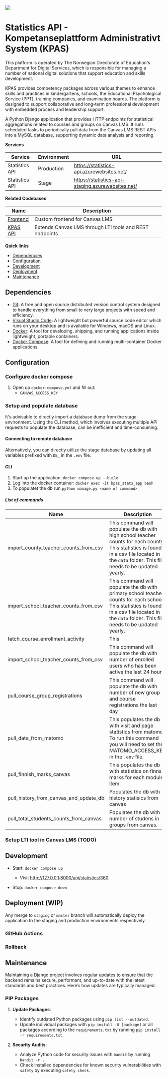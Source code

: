 ![](https://imgur.com/XWVOBSH.png "")

# Statistics API - Kompetanseplattform Administrativt System (KPAS)

This platform is operated by The Norwegian Directorate of Education's Department for Digital Services, which is responsible for managing a number of national digital solutions that support education and skills development.

KPAS provides competency packages across various themes to enhance skills and practices in kindergartens, schools, the Educational Psychological Service (PPT), training companies, and examination boards. The platform is designed to support collaborative and long-term professional development with embedded process and leadership support.

A Python Django application that provides HTTP endpoints for statistical aggregations related to courses and groups on Canvas LMS. It runs scheduled tasks to periodically pull data from the Canvas LMS REST APIs into a MySQL database, supporting dynamic data analysis and reporting.

**Services**

| Service | Environment | URL |
|---------|-------------|-----|
| Statistics API | Production | https://statistics-api.azurewebsites.net/ |
| Statistics API | Stage | https://statistics-api-staging.azurewebsites.net/ |

**Related Codebases**

| Name | Description |
|------|-------------|
| [Frontend](https://github.com/matematikk-mooc/frontend/) | Custom frontend for Canvas LMS |
| [KPAS API](https://github.com/matematikk-mooc/kpas-api/) | Extends Canvas LMS through LTI tools and REST endpoints |

**Quick links**

- [Dependencies](#dependencies)
- [Configuration](#configuration)
- [Development](#development)
- [Deployment](#deployment)
- [Maintenance](#maintenance)

## Dependencies

- [Git](https://git-scm.com/): A free and open source distributed version control system designed to handle everything from small to very large projects with speed and efficiency.
- [Visual Studio Code](https://code.visualstudio.com/): A lightweight but powerful source code editor which runs on your desktop and is available for Windows, macOS and Linux.
- [Docker](https://docs.docker.com/get-docker/): A tool for developing, shipping, and running applications inside lightweight, portable containers.
- [Docker Compose](https://docs.docker.com/get-docker/): A tool for defining and running multi-container Docker applications.

## Configuration

### Configure docker compose

1. Open up `docker-compose.yml` and fill out:
    - `CANVAS_ACCESS_KEY`

### Setup and populate database

It's advisable to directly import a database dump from the stage environment. Using the CLI method, which involves executing multiple API requests to populate the database, can be inefficient and time-consuming.

#### Connecting to remote database

Alternatively, you can directly utilize the stage database by updating all variables prefixed with `DB_` in the `.env` file.

#### CLI

1. Start up the application: `docker compose up --build`
1. Log into the docker container: `docker exec -it kpas_stats_app bash`
1. To populatet the db run `python manage.py <name of command>`

##### List of commands

| Name | Description |
|------|-------------|
| import_county_teacher_counts_from_csv | This command will populate the db with high school teacher counts for each county. This statistics is found in a csv file located in the `data` folder. This file needs to be updated yearly. |
| import_school_teacher_counts_from_csv | This command will populate the db with primary school teacher counts for each school. This statistics is found in a csv file located in the `data` folder. This file needs to be updated yearly. |
| fetch_course_enrollment_activity | This |
| import_school_teacher_counts_from_csv | This command will populate the db with number of enrolled users who has been active the last 24 hours. |
| pull_course_group_registrations | This command will populate the db with number of new group and course registrations the last day |
| pull_data_from_matomo | This populates the db with visit and page statistics from matomo. To run this command you will need to set the MATOMO_ACCESS_KEY in the `.env` file. |
| pull_finnish_marks_canvas | This populates the db with statistics on finnsih marks for each module item. |
| pull_history_from_canvas_and_update_db | Populates the db with history statisics from canvas |
| pull_total_students_counts_from_canvas | Populates the db with number of studens in groups from canvas. |

### Setup LTI tool in Canvas LMS (TODO)

## Development

- Start: `docker compose up`
    - Visit http://127.0.0.1:8000/api/statistics/360

- Stop: `docker compose down`

## Deployment (WIP)

Any merge to `staging` or `master` branch will automatically deploy the application to the staging and production environments respectively.

### GitHub Actions

### Rollback


## Maintenance

Maintaining a Django project involves regular updates to ensure that the backend remains secure, performant, and up-to-date with the latest standards and best practices. Here’s how updates are typically managed:

### PIP Packages

1. **Update Packages**: 
   - Identify outdated Python packages using `pip list --outdated`.
   - Update individual packages with `pip install -U [package]` or all packages according to the `requirements.txt` by running `pip install -r requirements.txt`.

1. **Security Audits**:
   - Analyze Python code for security issues with `bandit` by running `bandit -r .`.
   - Check installed dependencies for known security vulnerabilities with `safety` by executing `safety check`.
